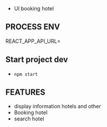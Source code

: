 * UI booking hotel

## PROCESS ENV
REACT_APP_API_URL=

## Start project dev
- `npm start`

## FEATURES
- display information hotels and other
- Booking hotel
- search hotel